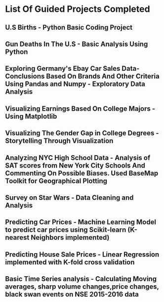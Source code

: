 # List Of Guided Projects Completed 

## U.S Births - Python Basic Coding Project

## Gun Deaths In The U.S - Basic Analysis Using Python

## Exploring Germany's Ebay Car Sales Data- Conclusions Based On Brands And Other Criteria Using Pandas and Numpy - Exploratory Data Analysis

##  Visualizing Earnings Based On College Majors - Using Matplotlib

## Visualizing The Gender Gap in College Degrees - Storytelling  Through Visualization

## Analyzing NYC High School Data - Analysis of SAT scores from New York City Schools And Commenting On Possible Biases. Used BaseMap Toolkit for Geographical Plotting

## Survey on Star Wars - Data Cleaning and Analysis 
 
## Predicting Car Prices - Machine Learning Model to predict car prices using Scikit-learn (K-nearest Neighbors implemented) 

## Predicting House Sale Prices - Linear Regression implemented with K-fold cross validation
 
## Basic Time Series analysis - Calculating Moving averages, sharp volume changes,price changes, black swan events on NSE 2015-2016 data
